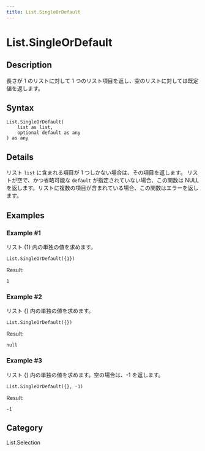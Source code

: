 ```yaml
---
title: List.SingleOrDefault
---
```


# List.SingleOrDefault


## Description

長さが 1 のリストに対して 1 つのリスト項目を返し、空のリストに対しては既定値を返します。


## Syntax

```powerquery
List.SingleOrDefault(
    list as list,
    optional default as any
) as any
```


## Details

リスト <code>list</code> に含まれる項目が 1 つしかない場合は、その項目を返します。    リストが空で、かつ省略可能な <code>default</code> が指定されていない場合、この関数は NULL を返します。リストに複数の項目が含まれている場合、この関数はエラーを返します。


## Examples

### Example #1 
リスト \{1} 内の単独の値を求めます。
```powerquery
List.SingleOrDefault({1})
```

Result: 
```powerquery
1
```


### Example #2 
リスト \{} 内の単独の値を求めます。
```powerquery
List.SingleOrDefault({})
```

Result: 
```powerquery
null
```


### Example #3 
リスト \{} 内の単独の値を求めます。空の場合は、-1 を返します。
```powerquery
List.SingleOrDefault({}, -1)
```

Result: 
```powerquery
-1
```




## Category
List.Selection
